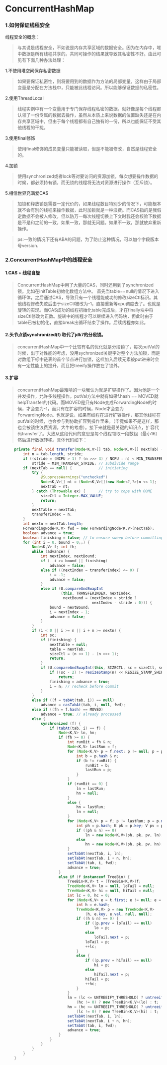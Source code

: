 # ConcurrentHashMap

### 1.如何保证线程安全

线程安全的概念：

> 与其说是线程安全，不如说是内存共享区域的数据安全。因为在内存中，堆中数据是所有线程共享的。共同可操作的结果就导致其私密性不好。由此可见有下面几种办法处理：


1.不使用堆空间保存私密数据

> 如果要保证私密性，则将要用到的数据作为方法的局部变量，这样由于局部变量是分配在方法栈中，只能被此线程访问。所以能够保证数据的私密性。


2.使用ThreadLocal

> 线程实例中有一个变量用于专门保存线程私密的数据。就好像是每个线程都认领了一份专属的数据去操作，虽然从本质上来说数据的位置缺失还是在内存共享区域中，但由于每个线程都有自己独有的一份，所以也能保证不受其他线程的干扰。


3.使用final修饰

> 使用final修饰的成员变量只能被读取，但是不能被修改，自然是线程安全的。


4.加锁

> 使用synchronized或者lock等对要访问的资源加锁，每次想要操作数据的时候，都必须持有锁，而无锁的线程将无法对资源进行操作（互斥锁）。


5.相信世界充满爱CAS

> 加锁和释放锁是需要一定代价的，如果线程数目特别少的情况下，可能根本就不会有别的线程来操作数据，此时加锁就是一种浪费。而CAS指的是我假定数据不会被人修改，但以防万一每次线程切换上下文时我还会校验下数据是不是和之前的一致，如果一致，那就无问题。如果不一致，那就放弃重新操作。


> ps:一致的情况下还有ABA的问题，为了防止这种情况，可以加个字段版本号version.


### 2.ConcurrentHashMap中的线程安全

#### 1.CAS + 线程自旋

> ConcurrentHashMap中用了大量的CAS，同时还用到了synchronized锁。比如在initTable初始化数组方法中。
首先当table==null的情况下进入循环体，之后通过CAS，导致只有一个线程能成功的修改sizeCtl标识。其他线程修改失败后由于sizeCtl被改为-1，直接重新等cpu调度去了。也就是旋转的实现。而CAS成功的线程初始化table完成后，才在finally块中将sizeCtl修改为正数。旋转中的线程才可以继续进入代码块，但此时由于table已被初始化，直接break出循环结束了操作。后续线程亦如此。




#### 2.头节点锁synchronized(f) 取代了jdk7的分段锁。

> concurrentHashMap中一个比较有名的优化就是分段锁了，每次putVal的时候，出于对性能的考虑，没用sychronized关键字对整个方法加锁，而是对数组下标中链表的首个节点进行加锁，这样加入后续元素被put进来时会有一定性能上的提升，而且把treeify操作放在了锁外。


#### 3.扩容

> concurrentHashMap最难啃的一块我认为就是扩容操作了。因为他是一个并发操作，允许多线程操作。putVal方法中就有如果f.hash == MOVED就helpTransfer的代码。而MOVED是只有Node变成ForwardingNode的时候，才会变为-1，而只有在扩容的时候，Node才会变为ForwardingNode。也就是说，如果有线程在进行扩容操作，那其他线程在putVal的时候，也会参与到协助扩容到操作里来。（毕竟如果不是这样，那也会被锁住浪费资源。大牛的考虑）。接下来就是最关键的知识点，扩容代码transfer了。大致从这段代码的意思是每个线程领取一段数组（最小16）然后进行数据转移。具体代码如下：


```java
    private final void transfer(Node<K,V>[] tab, Node<K,V>[] nextTab) {
        int n = tab.length, stride;
        if ((stride = (NCPU > 1) ? (n >>> 3) / NCPU : n) < MIN_TRANSFER_STRIDE)
            stride = MIN_TRANSFER_STRIDE; // subdivide range
        if (nextTab == null) {            // initiating
            try {
                @SuppressWarnings("unchecked")
                Node<K,V>[] nt = (Node<K,V>[])new Node<?,?>[n << 1];
                nextTab = nt;
            } catch (Throwable ex) {      // try to cope with OOME
                sizeCtl = Integer.MAX_VALUE;
                return;
            }
            nextTable = nextTab;
            transferIndex = n;
        }
        int nextn = nextTab.length;
        ForwardingNode<K,V> fwd = new ForwardingNode<K,V>(nextTab);
        boolean advance = true;
        boolean finishing = false; // to ensure sweep before committing nextTab
        for (int i = 0, bound = 0;;) {
            Node<K,V> f; int fh;
            while (advance) {
                int nextIndex, nextBound;
                if (--i >= bound || finishing)
                    advance = false;
                else if ((nextIndex = transferIndex) <= 0) {
                    i = -1;
                    advance = false;
                }
                else if (U.compareAndSwapInt
                         (this, TRANSFERINDEX, nextIndex,
                          nextBound = (nextIndex > stride ?
                                       nextIndex - stride : 0))) {
                    bound = nextBound;
                    i = nextIndex - 1;
                    advance = false;
                }
            }
            if (i < 0 || i >= n || i + n >= nextn) {
                int sc;
                if (finishing) {
                    nextTable = null;
                    table = nextTab;
                    sizeCtl = (n << 1) - (n >>> 1);
                    return;
                }
                if (U.compareAndSwapInt(this, SIZECTL, sc = sizeCtl, sc - 1)) {
                    if ((sc - 2) != resizeStamp(n) << RESIZE_STAMP_SHIFT)
                        return;
                    finishing = advance = true;
                    i = n; // recheck before commit
                }
            }
            else if ((f = tabAt(tab, i)) == null)
                advance = casTabAt(tab, i, null, fwd);
            else if ((fh = f.hash) == MOVED)
                advance = true; // already processed
            else {
                synchronized (f) {
                    if (tabAt(tab, i) == f) {
                        Node<K,V> ln, hn;
                        if (fh >= 0) {
                            int runBit = fh & n;
                            Node<K,V> lastRun = f;
                            for (Node<K,V> p = f.next; p != null; p = p.next) {
                                int b = p.hash & n;
                                if (b != runBit) {
                                    runBit = b;
                                    lastRun = p;
                                }
                            }
                            if (runBit == 0) {
                                ln = lastRun;
                                hn = null;
                            }
                            else {
                                hn = lastRun;
                                ln = null;
                            }
                            for (Node<K,V> p = f; p != lastRun; p = p.next) {
                                int ph = p.hash; K pk = p.key; V pv = p.val;
                                if ((ph & n) == 0)
                                    ln = new Node<K,V>(ph, pk, pv, ln);
                                else
                                    hn = new Node<K,V>(ph, pk, pv, hn);
                            }
                            setTabAt(nextTab, i, ln);
                            setTabAt(nextTab, i + n, hn);
                            setTabAt(tab, i, fwd);
                            advance = true;
                        }
                        else if (f instanceof TreeBin) {
                            TreeBin<K,V> t = (TreeBin<K,V>)f;
                            TreeNode<K,V> lo = null, loTail = null;
                            TreeNode<K,V> hi = null, hiTail = null;
                            int lc = 0, hc = 0;
                            for (Node<K,V> e = t.first; e != null; e = e.next) {
                                int h = e.hash;
                                TreeNode<K,V> p = new TreeNode<K,V>
                                    (h, e.key, e.val, null, null);
                                if ((h & n) == 0) {
                                    if ((p.prev = loTail) == null)
                                        lo = p;
                                    else
                                        loTail.next = p;
                                    loTail = p;
                                    ++lc;
                                }
                                else {
                                    if ((p.prev = hiTail) == null)
                                        hi = p;
                                    else
                                        hiTail.next = p;
                                    hiTail = p;
                                    ++hc;
                                }
                            }
                            ln = (lc <= UNTREEIFY_THRESHOLD) ? untreeify(lo) :
                                (hc != 0) ? new TreeBin<K,V>(lo) : t;
                            hn = (hc <= UNTREEIFY_THRESHOLD) ? untreeify(hi) :
                                (lc != 0) ? new TreeBin<K,V>(hi) : t;
                            setTabAt(nextTab, i, ln);
                            setTabAt(nextTab, i + n, hn);
                            setTabAt(tab, i, fwd);
                            advance = true;
                        }
                    }
                }
            }
        }
    }
```
